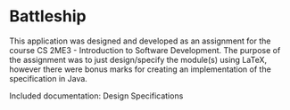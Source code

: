 # Battleship
This application was designed and developed as an assignment for the course CS 2ME3 - Introduction to Software Development. The purpose of the assignment was to just design/specify the module(s) using LaTeX, however there were bonus marks for creating an implementation of the specification in Java.

Included documentation: Design Specifications

